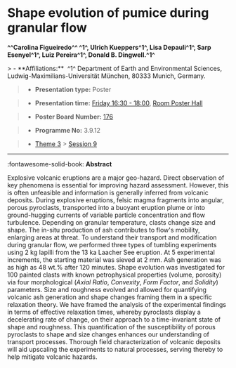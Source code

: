 # Shape evolution of pumice during granular flow

**^^Carolina Figueiredo^^ ^1^, Ulrich Kueppers^1^, Lisa Depauli^1^, Sarp Esenyel^1^, Luiz Pereira^1^, Donald B. Dingwell.^1^**

<!-- more -->> - **Affiliations:**  ^1^ Department of Earth and Environmental Sciences, Ludwig-Maximilians-Universität München, 80333 Munich, Germany. 

> - **Presentation type:** Poster

> - **Presentation time:** [Friday 16:30 - 18:00](../sessions_comparison.md#__tabbed_4_6), [Room Poster Hall](../maps_venue.md#__tabbed_1_1)

> - **Poster Board Number:** [176](../map_poster_boards.md#friday)

> - **Programme No:** 3.9.12

> - [Theme 3](../theme3.md) > [Session 9](../sessions/session-3-9.md)

--- 

:fontawesome-solid-book: **Abstract**

Explosive volcanic eruptions are a major geo-hazard. Direct observation of key phenomena is essential for improving hazard assessment. However, this is often unfeasible and information is generally inferred from volcanic deposits. During explosive eruptions, felsic magma fragments into angular, porous pyroclasts, transported into a buoyant eruption plume or into ground-hugging currents of variable particle concentration and flow turbulence. Depending on granular temperature, clasts change size and shape. The in-situ production of ash contributes to flow's mobility, enlarging areas at threat.
To understand their transport and modification during granular flow, we performed three types of tumbling experiments using 2 kg lapilli from the 13 ka Laacher See eruption. At 5 experimental increments, the starting material was sieved at 2 mm. Ash generation was as high as 48 wt.% after 120 minutes. Shape evolution was investigated for 100 painted clasts with known petrophysical properties (volume, porosity) via four morphological (*Axial Ratio*, *Convexity*, *Form Factor*, and *Solidity*) parameters. Size and roughness evolved and allowed for quantifying volcanic ash generation and shape changes framing them in a specific relaxation theory. We have framed the analysis of the experimental findings in terms of effective relaxation times, whereby pyroclasts display a decelerating rate of change, on their approach to a time-invariant state of shape and roughness.
This quantification of the susceptibility of porous pyroclasts to shape and size changes enhances our understanding of transport processes. Thorough field characterization of volcanic deposits will aid upscaling the experiments to natural processes, serving thereby to help mitigate volcanic hazards.

